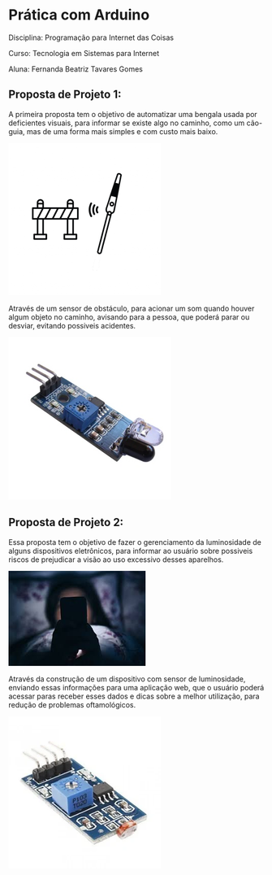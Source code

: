 # Prática com Arduino
Disciplina: Programação para Internet das Coisas

Curso: Tecnologia em Sistemas para Internet

Aluna: Fernanda Beatriz Tavares Gomes

## Proposta de Projeto 1: 

A primeira proposta tem o objetivo de automatizar uma bengala usada por deficientes visuais, para informar se existe algo no caminho, como um cão-guia, mas de uma forma mais simples e com custo mais baixo.

![Bengala com o sensor](bengalasensor.png)

Através de um sensor de obstáculo, para acionar um som quando houver algum objeto no caminho, avisando para a pessoa, que poderá parar ou desviar, evitando possiveis acidentes.

![Sensor de Obstaculos](sensorObstaculo.png)


## Proposta de Projeto 2:

Essa proposta tem o objetivo de fazer o gerenciamento da luminosidade de alguns dispositivos eletrônicos, para informar ao usuário sobre possiveis riscos de prejudicar a visão ao uso excessivo desses aparelhos.

![Visão Geral](images.jpg)

Através da construção de um dispositivo com sensor de luminosidade, enviando essas informações para uma aplicação web, que o usuário poderá acessar paras receber esses dados e dicas sobre a melhor utilização, para redução de problemas oftamológicos.

![Visão Geral](sensorLumin.webp)






